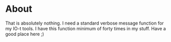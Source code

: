 # About
That is absolutely nothing.
I need a standard verbose message function for my IO-t tools. 
I have this function minimum of forty times in my stuff.  Have a good place here ;)






